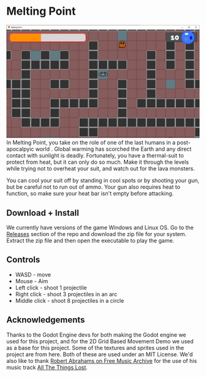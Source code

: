 # Melting Point
![Screenshot of a level](./misc/GameScreenshot.JPG)
In Melting Point, you take on the role of one of the last humans in a post-apocalpyic world . Global warming has scorched the Earth and any direct contact with sunlight is deadly. Fortunately, you have a thermal-suit to protect from heat, but it can only do so much. Make it through the levels while trying not to overheat your suit, and watch out for the lava monsters.

You can cool your suit off by standing in cool spots or by shooting your gun, but be careful not to run out of ammo. Your gun also requires heat to function, so make sure your heat bar isn't empty before attacking.

## Download + Install
We currently have versions of the game Windows and Linux OS. Go to the [Releases](https://github.com/DanPerry1808/MeltingPoint/releases) section of the repo and download the zip file for your system. Extract the zip file and then open the executable to play the game.

## Controls
- WASD - move
- Mouse - Aim
- Left click - shoot 1 projectile
- Right click - shoot 3 projectiles in an arc
- Middle click - shoot 8 projectiles in a circle

## Acknowledgements
Thanks to the Godot Engine devs for both making the Godot engine we used for this project, and for the 2D Grid Based Movement Demo we used as a base for this project. Some of the textures and sprites used in the project are from here. Both of these are used under an MIT License. We'd also like to thank [Robert Abrahams on Free Music Archive](https://freemusicarchive.org/music/Robert_Abraham) for the use of his music track [All The Things Lost](https://freemusicarchive.org/music/Robert_Abraham/Top_10_Picks_From_2014/Robert_Abraham_-_01_-_All_the_things_lost).
